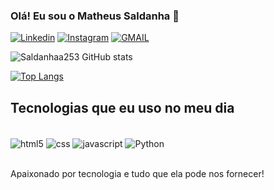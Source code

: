 ### Olá! Eu sou o Matheus Saldanha 🙂

[![Linkedin](https://img.shields.io/badge/LinkedIn-0077B5?style=for-the-badge&logo=linkedin&logoColor=white)](https://www.linkedin.com/in/matheus-saldanhadev/)
[![Instagram](https://img.shields.io/badge/Instagram-E4405F?style=for-the-badge&logo=instagram&logoColor=white)](https://www.instagram.com/saldanhamssl/)
[![GMAIL](https://img.shields.io/badge/Gmail-D14836?style=for-the-badge&logo=gmail&logoColor=white)](matheussl.tecnologia@gmail.com)

![Saldanhaa253 GitHub stats](https://github-readme-stats.vercel.app/api?username=Saldanhaa253&show_icons=true&theme=highcontrast)

[![Top Langs](https://github-readme-stats.vercel.app/api/top-langs/?username=Saldanhaa253)](https://github.com/anuraghazra/github-readme-stats)

## Tecnologias que eu uso no meu dia

<div style="diisplay: inline_block"><br/>
    <img align="center" alt="html5" src="https://img.shields.io/badge/HTML5-E34F26?style=for-the-badge&logo=html5&logoColor=white"/>
    <img align="center" alt="css" src="https://img.shields.io/badge/CSS3-1572B6?style=for-the-badge&logo=css3&logoColor=white"/>
    <img align="center" alt="javascript" src="https://img.shields.io/badge/JavaScript-323330?style=for-the-badge&logo=javascript&logoColor=F7DF1E"/>
    <img align="center" alt="Python" src="https://img.shields.io/badge/Python-14354C?style=for-the-badge&logo=python&logoColor=white"/> 
</div><br/>

Apaixonado por tecnologia e tudo que ela pode nos fornecer!
